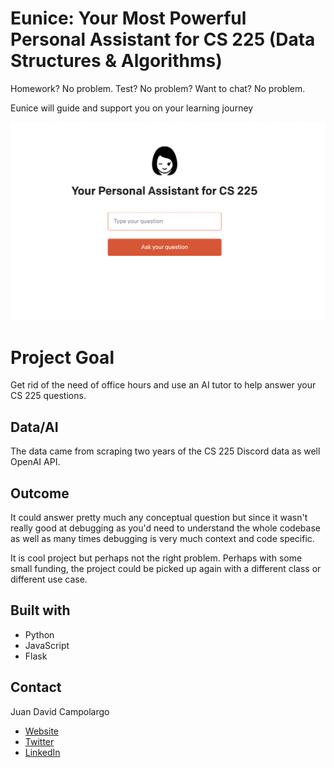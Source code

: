 # Eunice: Your Most Powerful Personal Assistant for CS 225 (Data Structures & Algorithms)

Homework? No problem. Test? No problem? Want to chat? No problem.

Eunice will guide and support you on your learning journey 

![alt text](https://github.com/jdcampolargo/eunice/blob/master/Screen%20Shot%202022-09-14%20at%202.48.58%20PM.png?raw=true)



# Project Goal
Get rid of the need of office hours and use an AI tutor to help answer your CS 225 questions. 

## Data/AI
The data came from scraping two years of the CS 225 Discord data as well OpenAI API. 

## Outcome
It could answer pretty much any conceptual question but since it wasn't really good at debugging as you'd need to understand the whole codebase as well as many times debugging is very much context and code specific. 

It is cool project but perhaps not the right problem. Perhaps with some small funding, the project could be picked up again with a different class or different use case. 


## Built with
* Python
* JavaScript
* Flask

## Contact 

Juan David Campolargo
* [Website](https://juandavidcampolargo.com/contact)
* [Twitter](https://twitter.com/jdcampolargo)
* [LinkedIn](https://linkedin.com/in/jdcampolargo)
